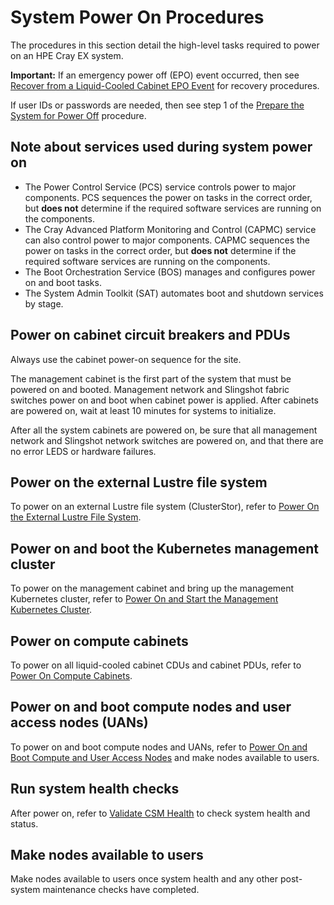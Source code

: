# System Power On Procedures

The procedures in this section detail the high-level tasks required to power on an HPE Cray EX system.

**Important:** If an emergency power off \(EPO\) event occurred, then see [Recover from a Liquid-Cooled Cabinet EPO Event](Recover_from_a_Liquid_Cooled_Cabinet_EPO_Event.md) for recovery procedures.

If user IDs or passwords are needed, then see step 1 of the [Prepare the System for Power Off](Prepare_the_System_for_Power_Off.md#procedure) procedure.

## Note about services used during system power on

- The Power Control Service \(PCS\) service controls power to major components. PCS sequences the power on tasks in the correct order, but  **does not** determine if the required software services are running on the components.
- The Cray Advanced Platform Monitoring and Control \(CAPMC\) service can also control power to major components. CAPMC sequences the power on tasks in the correct order, but **does not** determine if the required software services are running on the components.
- The Boot Orchestration Service \(BOS\) manages and configures power on and boot tasks.
- The System Admin Toolkit \(SAT\) automates boot and shutdown services by stage.

## Power on cabinet circuit breakers and PDUs

Always use the cabinet power-on sequence for the site.

The management cabinet is the first part of the system that must be powered on and booted. Management network and Slingshot fabric switches power on and boot when cabinet power is applied. After
cabinets are powered on, wait at least 10 minutes for systems to initialize.

After all the system cabinets are powered on, be sure that all management network and Slingshot network switches are powered on, and that there are no error LEDS or hardware failures.

## Power on the external Lustre file system

To power on an external Lustre file system (ClusterStor), refer to [Power On the External Lustre File System](Power_On_the_External_Lustre_File_System.md).

## Power on and boot the Kubernetes management cluster

To power on the management cabinet and bring up the management Kubernetes cluster, refer to [Power On and Start the Management Kubernetes Cluster](Power_On_and_Start_the_Management_Kubernetes_Cluster.md).

## Power on compute cabinets

To power on all liquid-cooled cabinet CDUs and cabinet PDUs, refer to [Power On Compute Cabinets](Power_On_Compute_Cabinets.md).

## Power on and boot compute nodes and user access nodes \(UANs\)

To power on and boot compute nodes and UANs, refer to [Power On and Boot Compute and User Access Nodes](Power_On_and_Boot_Compute_Nodes_and_User_Access_Nodes.md) and make nodes available to users.

## Run system health checks

After power on, refer to [Validate CSM Health](../validate_csm_health.md) to check system health and status.

## Make nodes available to users

Make nodes available to users once system health and any other post-system maintenance checks have completed.

